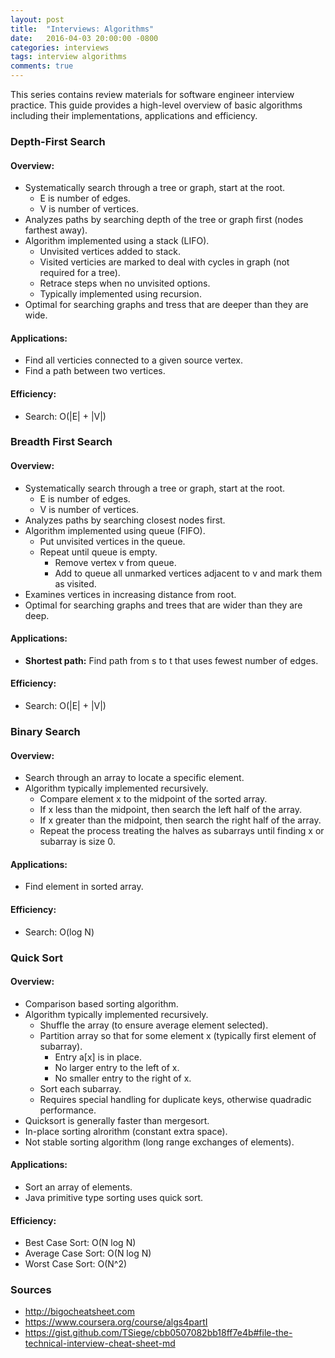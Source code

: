 ```yaml
---
layout: post
title:  "Interviews: Algorithms"
date:   2016-04-03 20:00:00 -0800
categories: interviews
tags: interview algorithms
comments: true
---
```


This series contains review materials for software engineer interview practice. This guide provides a high-level overview of basic algorithms including their implementations, applications and efficiency.

### **Depth-First Search**

#### Overview:
- Systematically search through a tree or graph, start at the root.
  - E is number of edges.
  - V is number of vertices.
- Analyzes paths by searching depth of the tree or graph first (nodes farthest away).
- Algorithm implemented using a stack (LIFO).
  - Unvisited vertices added to stack.
  - Visited verticies are marked to deal with cycles in graph (not required for a tree).
  - Retrace steps when no unvisited options.
  - Typically implemented using recursion.
- Optimal for searching graphs and tress that are deeper than they are wide.

#### Applications:
- Find all verticies connected to a given source vertex.
- Find a path between two vertices.

#### Efficiency:
- Search: O\(\|E\| + \|V\|\)


### **Breadth First Search**

#### Overview:
- Systematically search through a tree or graph, start at the root.
  - E is number of edges.
  - V is number of vertices.
- Analyzes paths by searching closest nodes first.
- Algorithm implemented using queue (FIFO).
  - Put unvisited vertices in the queue.
  - Repeat until queue is empty.
    - Remove vertex v from queue.
    - Add to queue all unmarked vertices adjacent to v and mark them as visited.
- Examines vertices in increasing distance from root.
- Optimal for searching graphs and trees that are wider than they are deep.

#### Applications:
- **Shortest path:** Find path from s to t that uses fewest number of edges.
  
#### Efficiency:
- Search: O\(\|E\| + \|V\|\)


### **Binary Search**

#### Overview:
- Search through an array to locate a specific element.
- Algorithm typically implemented recursively.
  - Compare element x to the midpoint of the sorted array.
  - If x less than the midpoint, then search the left half of the array.
  - If x greater than the midpoint, then search the right half of the array.
  - Repeat the process treating the halves as subarrays until finding x or subarray is size 0.

#### Applications:
- Find element in sorted array.

#### Efficiency:
- Search: O\(log N\)


### **Quick Sort**

#### Overview:
- Comparison based sorting algorithm.
- Algorithm typically implemented recursively.
  - Shuffle the array (to ensure average element selected).
  - Partition array so that for some element x (typically first element of subarray).
    - Entry a\[x\] is in place.
    - No larger entry to the left of x.
    - No smaller entry to the right of x.
  - Sort each subarray.
  - Requires special handling for duplicate keys, otherwise quadradic performance.
- Quicksort is generally faster than mergesort.
- In-place sorting alrorithm (constant extra space).
- Not stable sorting algorithm (long range exchanges of elements).

#### Applications:
- Sort an array of elements.
- Java primitive type sorting uses quick sort.

#### Efficiency:
- Best Case Sort: O(N log N)
- Average Case Sort: O(N log N)
- Worst Case Sort: O(N^2)


### Sources

 - <http://bigocheatsheet.com>
 - <https://www.coursera.org/course/algs4partI>
 - <https://gist.github.com/TSiege/cbb0507082bb18ff7e4b#file-the-technical-interview-cheat-sheet-md>